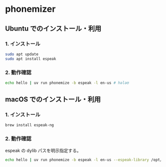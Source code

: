 # phonemizer

## Ubuntu でのインストール・利用

### 1. インストール

```sh
sudo apt update
sudo apt install espeak
```

### 2. 動作確認

```sh
echo hello | uv run phonemize -b espeak -l en-us # hələʊ
```

## macOS でのインストール・利用

### 1. インストール

```sh
brew install espeak-ng
```

### 2. 動作確認

espeak の dylib パスを明示指定する。

```sh
echo hello | uv run phonemize -b espeak -l en-us --espeak-library /opt/homebrew/Cellar/espeak-ng/*/lib/libespeak-ng.dylib # hələʊ
```
